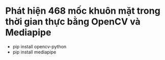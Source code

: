 # Phát hiện 468 mốc khuôn mặt trong thời gian thực bằng OpenCV và Mediapipe
- pip install opencv-python
- pip install mediapipe
